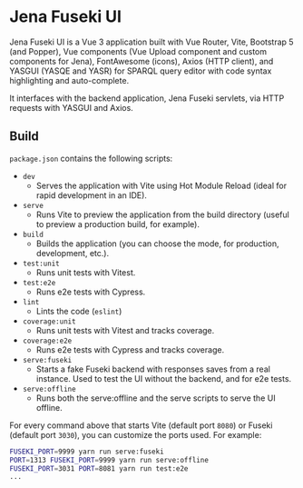 # Jena Fuseki UI

Jena Fuseki UI is a Vue 3 application built with Vue Router, Vite, Bootstrap 5 (and Popper),
Vue components (Vue Upload component and custom components for Jena), FontAwesome (icons),
Axios (HTTP client), and YASGUI (YASQE and YASR) for SPARQL query editor with code syntax
highlighting and auto-complete.

It interfaces with the backend application, Jena Fuseki servlets, via HTTP requests with
YASGUI and Axios.

## Build

`package.json` contains the following scripts:

- `dev`
  - Serves the application with Vite using Hot Module Reload (ideal for rapid development in an IDE).
- `serve`
  - Runs Vite to preview the application from the build directory (useful to preview a production build, for example).
- `build`
  - Builds the application (you can choose the mode, for production, development, etc.).
- `test:unit`
  - Runs unit tests with Vitest.
- `test:e2e`
  - Runs e2e tests with Cypress.
- `lint`
  - Lints the code (`eslint`)
- `coverage:unit`
  - Runs unit tests with Vitest and tracks coverage.
- `coverage:e2e`
  - Runs e2e tests with Cypress and tracks coverage.
- `serve:fuseki`
  - Starts a fake Fuseki backend with responses saves from a real instance. Used to test the UI without the backend, and for e2e tests.
- `serve:offline`
  - Runs both the serve:offline and the serve scripts to serve the UI offline.

For every command above that starts Vite (default port `8080`) or Fuseki (default port `3030`), you
can customize the ports used. For example:

```bash
FUSEKI_PORT=9999 yarn run serve:fuseki
PORT=1313 FUSEKI_PORT=9999 yarn run serve:offline
FUSEKI_PORT=3031 PORT=8081 yarn run test:e2e
...
```
